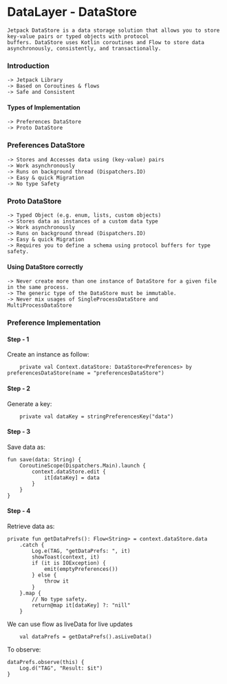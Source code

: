 # DataLayer - DataStore

    Jetpack DataStore is a data storage solution that allows you to store key-value pairs or typed objects with protocol 
    buffers. DataStore uses Kotlin coroutines and Flow to store data asynchronously, consistently, and transactionally.
	
### Introduction
    
	-> Jetpack Library
	-> Based on Coroutines & flows
	-> Safe and Consistent
	
#### Types of Implementation

	-> Preferences DataStore
	-> Proto DataStore

### Preferences DataStore

	-> Stores and Accesses data using (key-value) pairs
	-> Work asynchronously
	-> Runs on background thread (Dispatchers.IO)
	-> Easy & quick Migration
	-> No type Safety
	
	
### Proto DataStore

	-> Typed Object (e.g. enum, lists, custom objects)
	-> Stores data as instances of a custom data type
	-> Work asynchronously
	-> Runs on background thread (Dispatchers.IO)
	-> Easy & quick Migration
	-> Requires you to define a schema using protocol buffers for type safety.


#### Using DataStore correctly
	
	-> Never create more than one instance of DataStore for a given file in the same process.
	-> The generic type of the DataStore must be immutable.
	-> Never mix usages of SingleProcessDataStore and MultiProcessDataStore

### Preference Implementation

#### Step - 1

Create an instance as follow:
	
	    private val Context.dataStore: DataStore<Preferences> by preferencesDataStore(name = "preferencesDataStore")


#### Step - 2

Generate a key:
	
		private val dataKey = stringPreferencesKey("data")

#### Step - 3

Save data as:
	
	fun save(data: String) {
        CoroutineScope(Dispatchers.Main).launch {
        	context.dataStore.edit {
            	it[dataKey] = data
            }
        }
    }


#### Step - 4

Retrieve data as:
	
	private fun getDataPrefs(): Flow<String> = context.dataStore.data
        .catch {
            Log.e(TAG, "getDataPrefs: ", it)
            showToast(context, it)
            if (it is IOException) {
                emit(emptyPreferences())
            } else {
                throw it
            }
        }.map {
            // No type safety.
            return@map it[dataKey] ?: "nill"
        }

We can use flow as liveData for live updates
	
    	val dataPrefs = getDataPrefs().asLiveData()

To observe:

	dataPrefs.observe(this) {
		Log.d("TAG", "Result: $it")
	}

